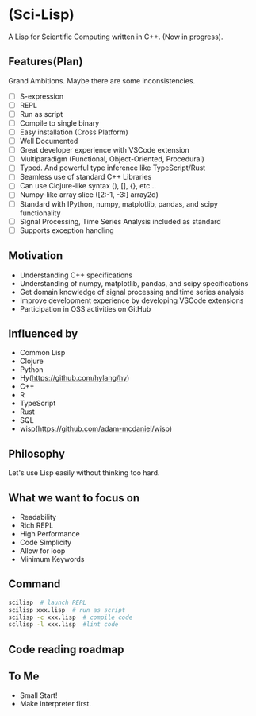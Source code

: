 # (Sci-Lisp)

A Lisp for Scientific Computing written in C++. (Now in progress).

## Features(Plan)

Grand Ambitions. Maybe there are some inconsistencies.

- [ ] S-expression
- [ ] REPL
- [ ] Run as script
- [ ] Compile to single binary
- [ ] Easy installation (Cross Platform)
- [ ] Well Documented
- [ ] Great developer experience with VSCode extension
- [ ] Multiparadigm (Functional, Object-Oriented, Procedural)
- [ ] Typed. And powerful type inference like TypeScript/Rust
- [ ] Seamless use of standard C++ Libraries
- [ ] Can use Clojure-like syntax (), [], {}, etc...
- [ ] Numpy-like array slice ([2:-1, -3:] array2d)
- [ ] Standard with IPython, numpy, matplotlib, pandas, and scipy functionality
- [ ] Signal Processing, Time Series Analysis included as standard
- [ ] Supports exception handling

## Motivation

- Understanding C++ specifications
- Understanding of numpy, matplotlib, pandas, and scipy specifications
- Get domain knowledge of signal processing and time series analysis
- Improve development experience by developing VSCode extensions
- Participation in OSS activities on GitHub

## Influenced by

- Common Lisp
- Clojure
- Python
- Hy(https://github.com/hylang/hy)
- C++
- R
- TypeScript
- Rust
- SQL
- wisp(https://github.com/adam-mcdaniel/wisp)

## Philosophy

Let's use Lisp easily without thinking too hard.

## What we want to focus on

- Readability
- Rich REPL
- High Performance
- Code Simplicity
- Allow for loop
- Minimum Keywords

## Command

```bash
scilisp  # launch REPL
scilisp xxx.lisp  # run as script
scilisp -c xxx.lisp  # compile code
scllisp -l xxx.lisp  #lint code
```

## Code reading roadmap

## To Me

- Small Start!
- Make interpreter first.

